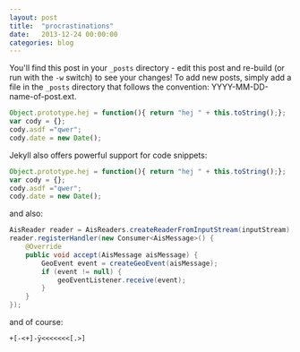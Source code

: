 ```yaml
---
layout: post
title:  "procrastinations"
date:   2013-12-24 00:00:00
categories: blog
---
```


You'll find this post in your `_posts` directory - edit this post and re-build (or run with the `-w` switch) to see your changes!
To add new posts, simply add a file in the `_posts` directory that follows the convention: YYYY-MM-DD-name-of-post.ext.

```javascript
Object.prototype.hej = function(){ return "hej " + this.toString();};
var cody = {};
cody.asdf ="qwer";
cody.date = new Date();
```

Jekyll also offers powerful support for code snippets:

```javascript 
Object.prototype.hej = function(){ return "hej " + this.toString();};
var cody = {};
cody.asdf ="qwer";
cody.date = new Date();
```

and also:

```java 
AisReader reader = AisReaders.createReaderFromInputStream(inputStream);
reader.registerHandler(new Consumer<AisMessage>() {
    @Override
    public void accept(AisMessage aisMessage) {
        GeoEvent event = createGeoEvent(aisMessage);
        if (event != null) {
            geoEventListener.receive(event);
        } 
    }
});
```

and of course:

```brainfuck
+[-<+]-ÿ<<<<<<<[.>]
```
